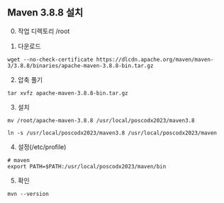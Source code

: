 ## Maven 3.8.8 설치

0. 작업 디렉토리
   /root

1. 다운로드

```
wget --no-check-certificate https://dlcdn.apache.org/maven/maven-3/3.8.8/binaries/apache-maven-3.8.8-bin.tar.gz
```

2. 압축 풀기

```
tar xvfz apache-maven-3.8.8-bin.tar.gz
```

3. 설치

```
mv /root/apache-maven-3.8.8 /usr/local/poscodx2023/maven3.8

ln -s /usr/local/poscodx2023/maven3.8 /usr/local/poscodx2023/maven
```

4. 설정(/etc/profile)

```
# maven
export PATH=$PATH:/usr/local/poscodx2023/maven/bin
```

5. 확인
```
mvn --version
```
